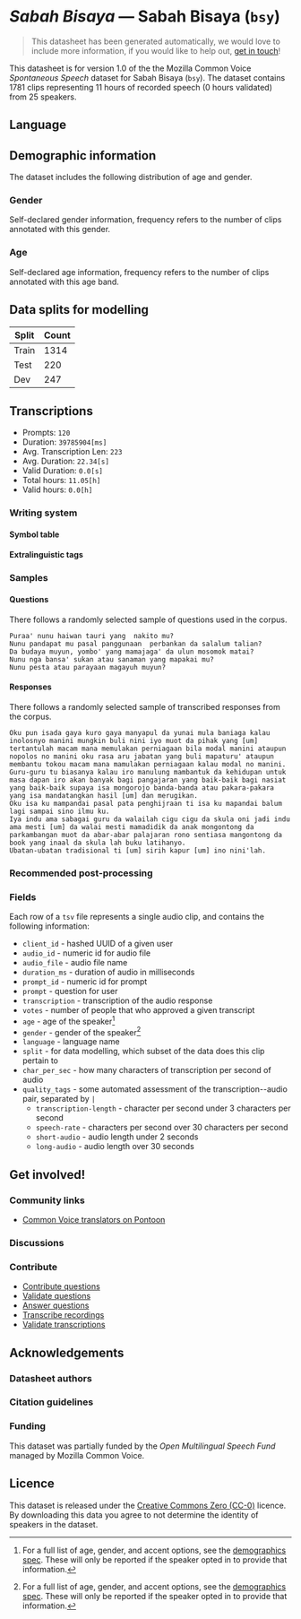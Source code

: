 # *Sabah Bisaya* &mdash; Sabah Bisaya (`bsy`)
> This datasheet has been generated automatically, we would love to include more information, if you would like to help out, [get in touch](https://github.com/common-voice/common-voice/blob/main/docs/COMMUNITIES.md)!

This datasheet is for version 1.0 of the the Mozilla Common Voice *Spontaneous Speech* dataset 
for Sabah Bisaya (`bsy`). The dataset contains 1781 clips representing 11 hours of recorded
speech (0 hours validated) from 25 speakers.

## Language
<!-- {{LANGUAGE_DESCRIPTION}} -->
<!-- Provide a brief (1-2 paragraph) description of your language -->

## Demographic information
The dataset includes the following distribution of age and gender.
<!-- You can get a lot of the information in this section from https://analyzer.cv-toolbox.web.tr/browse -->

### Gender
Self-declared gender information, frequency refers to the number of clips annotated with this gender.
<!-- {{GENDER_TABLE}} -->
<!-- @ AUTOMATICALLY GENERATED @ -->
<!-- | Gender | Frequency |
|--------|-----------|
| male, masculine | ? |
| undeclared | ? |
| female, feminine | ? | -->

### Age
Self-declared age information, frequency refers to the number of clips annotated with this age band.
<!-- {{AGE_TABLE}} -->
<!-- @ AUTOMATICALLY GENERATED @ -->
<!-- | Age band | Frequency |
|----------|-----------|
| teens | ? |
| twenties | ? |
| thirties | ? |
| fourties | ? |
| fifties | ? |
   ...if other age ranges are present in your data, add rows... -->

## Data splits for modelling
| Split | Count |
|-|-|
| Train | 1314 |
| Test | 220 |
| Dev | 247 |

## Transcriptions
* Prompts: `120`
* Duration: `39785904[ms]`
* Avg. Transcription Len: `223`
* Avg. Duration: `22.34[s]`
* Valid Duration: `0.0[s]`
* Total hours: `11.05[h]`
* Valid hours: `0.0[h]`
<!-- {{TRANSCRIPTIONS_DESCRIPTION}} -->
<!-- A description of the transcription system used -->

### Writing system
<!-- {{WRITING_SYSTEM_DESCRIPTION}} -->
<!-- @ OPTIONAL @ -->
<!-- A description of the writing system (or writing systems) used in the text corpus -->

#### Symbol table
<!-- {{ALPHABET_TABLE}} -->
<!-- @ OPTIONAL @ -->
<!-- If the writing system is alphabetic, you can include the valid alphabet here -->

#### Extralinguistic tags

### Samples

#### Questions
There follows a randomly selected sample of questions used in the corpus.

```
Puraa' nunu haiwan tauri yang  nakito mu?
Nunu pandapat mu pasal panggunaan  perbankan da salalum talian?
Da budaya muyun, yombo' yang mamajaga' da ulun mosomok matai?
Nunu nga bansa' sukan atau sanaman yang mapakai mu?
Nunu pesta atau parayaan magayuh muyun?
```
<!-- {{QUESTIONS_SAMPLE}} -->

#### Responses
There follows a randomly selected sample of transcribed responses from the corpus.

```
Oku pun isada gaya kuro gaya manyapul da yunai mula baniaga kalau inolosnyo manini mungkin buli nini iyo muot da pihak yang [um] tertantulah macam mana memulakan perniagaan bila modal manini ataupun nopolos no manini oku rasa aru jabatan yang buli mapaturu' ataupun membantu tokou macam mana mamulakan perniagaan kalau modal no manini.
Guru-guru tu biasanya kalau iro manulung mambantuk da kehidupan untuk masa dapan iro akan banyak bagi pangajaran yang baik-baik bagi nasiat yang baik-baik supaya isa mongorojo banda-banda atau pakara-pakara yang isa mandatangkan hasil [um] dan merugikan.
Oku isa ku mampandai pasal pata penghijraan ti isa ku mapandai balum lagi sampai sino ilmu ku. 
Iya indu ama sabagai guru da walailah cigu cigu da skula oni jadi indu ama mesti [um] da walai mesti mamadidik da anak mongontong da parkambangan muot da abar-abar palajaran rono sentiasa mangontong da book yang inaal da skula lah buku latihanyo.
Ubatan-ubatan tradisional ti [um] sirih kapur [um] ino nini'lah. 
```
<!-- {{TRANSCRIPTIONS_SAMPLE}} -->

### Recommended post-processing
<!-- {{RECOMMENDED_POSTPROCESSING_DESCRIPTION}} -->
<!-- @ OPTIONAL @ -->
<!-- What should people do before they use the data, for example Unicode normalisation or normalisation of extralinguistic tags -->

### Fields
Each row of a `tsv` file represents a single audio clip, and contains the following information:

* `client_id` - hashed UUID of a given user
* `audio_id` - numeric id for audio file
* `audio_file` - audio file name
* `duration_ms` - duration of audio in milliseconds
* `prompt_id` - numeric id for prompt
* `prompt` - question for user
* `transcription` - transcription of the audio response
* `votes` - number of people that who approved a given transcript
* `age` - age of the speaker[^1]
* `gender` - gender of the speaker[^1]
* `language` - language name
* `split` - for data modelling, which subset of the data does this clip pertain to
* `char_per_sec` - how many characters of transcription per second of audio
* `quality_tags` - some automated assessment of the transcription--audio pair, separated by `|`
   *  `transcription-length` - character per second under 3 characters per second
   * `speech-rate` - characters per second over 30 characters per second
   * `short-audio` - audio length under 2 seconds
   * `long-audio` - audio length over 30 seconds

#### 
[^1]: For a full list of age, gender, and accent options, see the
[demographics
spec](https://github.com/common-voice/common-voice/blob/main/web/src/stores/demographics.ts). These
will only be reported if the speaker opted in to provide that
information.

## Get involved!

### Community links
* [Common Voice translators on Pontoon](https://pontoon.mozilla.org/bsy/common-voice/contributors/)
<!-- {{COMMUNITY_LINKS_LIST}} -->
<!-- @ OPTIONAL @ -->
<!-- Links to community chats / fora -->

### Discussions
<!-- {{DISCUSSION_LINKS_LIST}} -->
<!-- @ OPTIONAL @ -->
<!-- Any links to discussions, for example on Discourse or other fora or blogs can be included here -->

### Contribute
* [Contribute questions](https://commonvoice.mozilla.org/spontaneous-speech/beta/question)
* [Validate questions](https://commonvoice.mozilla.org/spontaneous-speech/beta/validate)
* [Answer questions](https://commonvoice.mozilla.org/spontaneous-speech/beta/prompts)
* [Transcribe recordings](https://commonvoice.mozilla.org/spontaneous-speech/beta/transcribe)
* [Validate transcriptions](https://commonvoice.mozilla.org/spontaneous-speech/beta/check-transcript)
<!-- {{CONTRIBUTE_LINKS_LIST}} -->
<!-- Here you can include links for how to contribute to the dataset -->

## Acknowledgements

### Datasheet authors
<!-- {{DATASHEET_AUTHORS_LIST}} -->
<!-- A list in the format of: Your Name &lt;email@email.com&gt; -->

### Citation guidelines
<!-- {{CITATION_DESCRIPTION}} -->
<!-- @ OPTIONAL @ -->
<!-- If you published a paper and would like people to cite it, you can include the BiBTeX here -->

### Funding
This dataset was partially funded by the *Open Multilingual Speech Fund* managed by Mozilla Common Voice.
<!-- {{FUNDING_DESCRIPTION}} -->
<!-- @ OPTIONAL @ -->
<!-- If you received any funding, you can include the acknowledgement here -->

## Licence
This dataset is released under the [Creative Commons Zero (CC-0)](https://creativecommons.org/public-domain/cc0/) licence. By downloading this data
you agree to not determine the identity of speakers in the dataset.